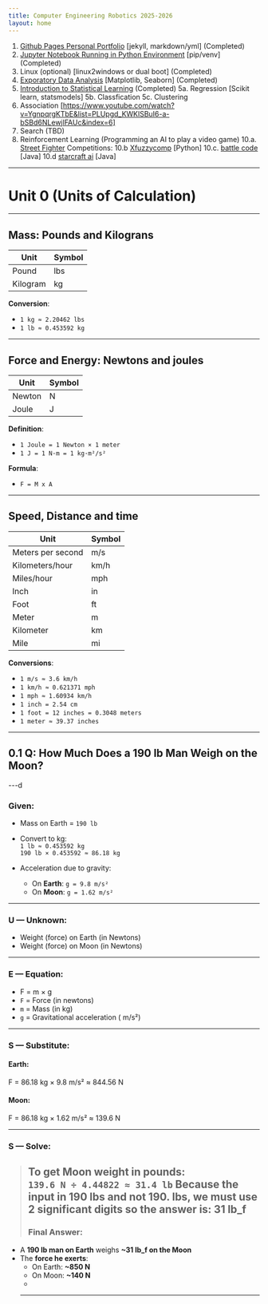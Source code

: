 ```yaml
---
title: Computer Engineering Robotics 2025-2026
layout: home
---
```


1. [Github Pages Personal Portfolio](https://github.com/topics/jekyll-theme) [jekyll, markdown/yml] (Completed)
2. [Jupyter Notebook Running in Python Environment](https://packaging.python.org/en/latest/guides/installing-using-pip-and-virtual-environments/) [pip/venv] (Completed)
3. Linux (optional) [linux2windows or dual boot] (Completed)
4. [Exporatory Data Analysis](https://datascienceguide.github.io/exploratory-data-analysis) [Matplotlib, Seaborn] (Completed)
5. [Introduction to Statistical Learning](https://www.statlearning.com/resources-python) (Completed)
5a. Regression [Scikit learn, statsmodels]
5b. Classfication
5c. Clustering
7. Association [https://www.youtube.com/watch?v=YgnpqrgKTbE&list=PLUpgd_KWKlSBuI6-a-bSBd6NLewjlFAUc&index=6]
8. Search (TBD)
9. Reinforcement Learning (Programming an AI to play  a video game)
10.a. [Street Fighter](https://www.youtube.com/watch?v=rzbFhu6So5U)
Competitions:
10.b [Xfuzzycomp](https://xfuzzycomp.github.io/XFC/) [Python]
10.c. [battle code](https://battlecode.org/)  [Java]
10.d [starcraft ai](https://www.cs.mun.ca/~dchurchill/starcraftaicomp/)  [Java]

----

# Unit 0 (Units of Calculation)

---

## Mass: Pounds and Kilograns

| Unit      | Symbol |
|-----------|--------|
| Pound     | lbs    |
| Kilogram  | kg     |

**Conversion**:
- `1 kg ≈ 2.20462 lbs`
- `1 lb ≈ 0.453592 kg`

---

## Force and Energy: Newtons and joules

| Unit   | Symbol |
|--------|--------|
| Newton | N      | 
| Joule  | J      |

**Definition**:
- `1 Joule = 1 Newton × 1 meter`
- `1 J = 1 N·m = 1 kg·m²/s²`

**Formula**:
- `F = M x A`

---

## Speed, Distance and time

| Unit             | Symbol |
|------------------|--------|
| Meters per second| m/s    |
| Kilometers/hour  | km/h   | 
| Miles/hour       | mph    |
| Inch             | in     |
| Foot             | ft     | 
| Meter            | m      | 
| Kilometer        | km     |
| Mile             | mi     |

**Conversions**:
- `1 m/s ≈ 3.6 km/h`
- `1 km/h ≈ 0.621371 mph`
- `1 mph ≈ 1.60934 km/h`
- `1 inch = 2.54 cm`
- `1 foot = 12 inches = 0.3048 meters`
- `1 meter ≈ 39.37 inches`


---

## 0.1 Q: How Much Does a 190 lb Man Weigh on the Moon?

---d

### Given:

- Mass on Earth = `190 lb`  
- Convert to kg:  
  `1 lb ≈ 0.453592 kg`  
  `190 lb × 0.453592 ≈ 86.18 kg`

- Acceleration due to gravity:
  - On **Earth**: `g = 9.8 m/s²`
  - On **Moon**: `g = 1.62 m/s²`

---

### U — Unknown:

- Weight (force) on Earth (in Newtons)
- Weight (force) on Moon (in Newtons)

---

### E — Equation:
- F = m × g
- `F` = Force (in newtons)
- `m` = Mass (in kg)
- `g` = Gravitational acceleration ( m/s²)

---

### S — Substitute:

#### Earth:
F = 86.18 kg × 9.8 m/s² ≈ 844.56 N

#### Moon:
F = 86.18 kg × 1.62 m/s² ≈ 139.6 N

---

### S — Solve:
> To get Moon weight in pounds:  
> `139.6 N ÷ 4.44822 ≈ 31.4 lb`
> Because the input in 190 lbs and not 190. lbs, we must use 2 significant digits so the answer is:
> 31 lb_f
> ---
>
> ### Final Answer:

- A **190 lb man on Earth** weighs **~31 lb_f on the Moon**
- The **force he exerts**:
  - On Earth: **~850 N**
  - On Moon: **~140 N**
  - 
  - ---

[^1]: [It can take up to 10 minutes for changes to your site to publish after you push the changes to GitHub](https://docs.github.com/en/pages/setting-up-a-github-pages-site-with-jekyll/creating-a-github-pages-site-with-jekyll#creating-your-site).
